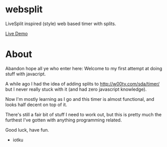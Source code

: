 websplit
========

LiveSplit inspired (style) web based timer with splits.

[Live Demo](http://iotku.pw/websplit)

About
=====

Abandon hope all ye who enter here: Welcome to my first attempt at doing stuff with javacript.

A while ago I had the idea of adding splits to http://w00ty.com/sda/timer/ but I never really stuck with it (and had zero javascript knowledge).

Now I'm mostly learning as I go and this timer is almost functional, and looks half decent on top of it.

There's still a fair bit of stuff I need to work out, but this is pretty much the furthest I've gotten with anything programming related.

Good luck, have fun.
- iotku
